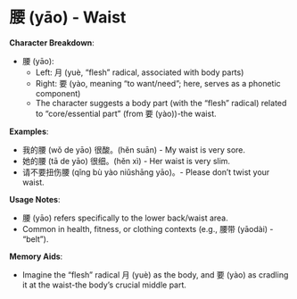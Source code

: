 # **腰 (yāo) - Waist**

**Character Breakdown**:  
- 腰 (yāo):
  - Left: 月 (yuè, “flesh” radical, associated with body parts)
  - Right: 要 (yào, meaning “to want/need”; here, serves as a phonetic component)
  - The character suggests a body part (with the “flesh” radical) related to “core/essential part” (from 要 (yào))-the waist.

**Examples**:  
- 我的腰 (wǒ de yāo) 很酸。(hěn suān) - My waist is very sore.  
- 她的腰 (tā de yāo) 很细。(hěn xì) - Her waist is very slim.  
- 请不要扭伤腰 (qǐng bù yào niǔshāng yāo)。- Please don’t twist your waist.

**Usage Notes**:  
- 腰 (yāo) refers specifically to the lower back/waist area.  
- Common in health, fitness, or clothing contexts (e.g., 腰带 (yāodài) - “belt”).

**Memory Aids**:  
- Imagine the “flesh” radical 月 (yuè) as the body, and 要 (yào) as cradling it at the waist-the body’s crucial middle part.